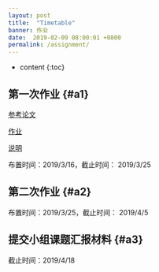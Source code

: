 ```yaml
---
layout: post
title:  "Timetable"
banner: 作业
date:  2019-02-09 08:00:01 +0800
permalink: /assignment/
---
```


* content
{:toc}

第一次作业 {#a1}
----------------
[参考论文](ns/docs/broder00bowtie.pdf)

[作业](ns/docs/homework1.pdf)

[说明](ns/docs/网络科学第一次作业说明.pdf)


布置时间：2019/3/16，截止时间： 2019/3/25

第二次作业 {#a2}
-----------------
布置时间：2019/3/25，截止时间： 2019/4/5

提交小组课题汇报材料 {#a3}
-----------------	
截止时间：2019/4/18
